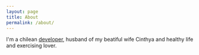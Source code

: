 ```yaml
---
layout: page
title: About
permalink: /about/
---
```


I'm a chilean [developer](http://github.com/jpcolomer), husband of my beatiful wife Cinthya and healthy
life and exercising lover.
